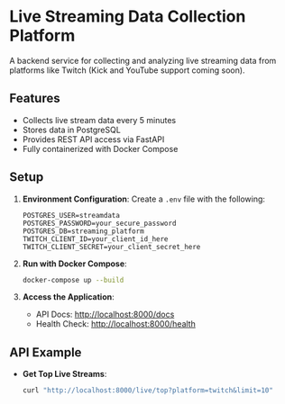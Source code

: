# Live Streaming Data Collection Platform

A backend service for collecting and analyzing live streaming data from platforms like Twitch (Kick and YouTube support coming soon).

## Features

- Collects live stream data every 5 minutes
- Stores data in PostgreSQL
- Provides REST API access via FastAPI
- Fully containerized with Docker Compose

## Setup

1. **Environment Configuration**:
   Create a `.env` file with the following:

   ```env
   POSTGRES_USER=streamdata
   POSTGRES_PASSWORD=your_secure_password
   POSTGRES_DB=streaming_platform
   TWITCH_CLIENT_ID=your_client_id_here
   TWITCH_CLIENT_SECRET=your_client_secret_here
   ```

2. **Run with Docker Compose**:

   ```bash
   docker-compose up --build
   ```

3. **Access the Application**:
   - API Docs: [http://localhost:8000/docs](http://localhost:8000/docs)
   - Health Check: [http://localhost:8000/health](http://localhost:8000/health)

## API Example

- **Get Top Live Streams**:
  ```bash
  curl "http://localhost:8000/live/top?platform=twitch&limit=10"
  ```

